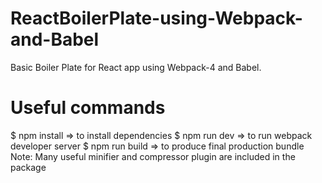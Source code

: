 # ReactBoilerPlate-using-Webpack-and-Babel
Basic Boiler Plate for React app using Webpack-4 and Babel.
# Useful commands
$ npm install => to install dependencies
$ npm run dev => to run webpack developer server
$ npm run build => to produce final production bundle
Note: Many useful minifier and compressor plugin are included in the package
